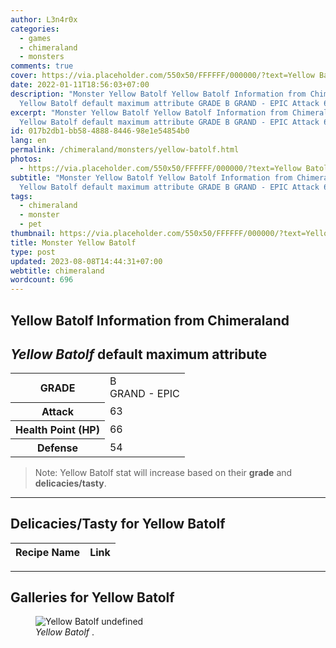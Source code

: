 ```yaml
---
author: L3n4r0x
categories:
  - games
  - chimeraland
  - monsters
comments: true
cover: https://via.placeholder.com/550x50/FFFFFF/000000/?text=Yellow Batolf
date: 2022-01-11T18:56:03+07:00
description: "Monster Yellow Batolf Yellow Batolf Information from Chimeraland
  Yellow Batolf default maximum attribute GRADE B GRAND - EPIC Attack 63 "
excerpt: "Monster Yellow Batolf Yellow Batolf Information from Chimeraland
  Yellow Batolf default maximum attribute GRADE B GRAND - EPIC Attack 63 "
id: 017b2db1-bb58-4888-8446-98e1e54854b0
lang: en
permalink: /chimeraland/monsters/yellow-batolf.html
photos:
  - https://via.placeholder.com/550x50/FFFFFF/000000/?text=Yellow Batolf
subtitle: "Monster Yellow Batolf Yellow Batolf Information from Chimeraland
  Yellow Batolf default maximum attribute GRADE B GRAND - EPIC Attack 63 "
tags:
  - chimeraland
  - monster
  - pet
thumbnail: https://via.placeholder.com/550x50/FFFFFF/000000/?text=Yellow Batolf
title: Monster Yellow Batolf
type: post
updated: 2023-08-08T14:44:31+07:00
webtitle: chimeraland
wordcount: 696
---
```


<link
  rel="stylesheet"
  href="https://rawcdn.githack.com/dimaslanjaka/Web-Manajemen/870a349/css/bootstrap-5-3-0-alpha3-wrapper.css"
/>
<section id="bootstrap-wrapper">
  <div data-bs-theme="dark">
    <h2>Yellow Batolf Information from Chimeraland</h2>
    <h2 id="attribute"><i>Yellow Batolf</i> default maximum attribute</h2>
    <div class="row">
      <div class="col mb-2">
        <div class="card">
          <div class="card-body">
            <table>
              <tr>
                <th>GRADE</th>
                <td>B <br /><span class="text-purple">GRAND - EPIC</span></td>
              </tr>
              <tr>
                <th>Attack</th>
                <td>63</td>
              </tr>
              <tr>
                <th>Health Point (HP)</th>
                <td>66</td>
              </tr>
              <tr>
                <th>Defense</th>
                <td>54</td>
              </tr>
            </table>
          </div>
        </div>
      </div>
    </div>
    <blockquote class="bd-callout bd-callout-warning">
      Note: Yellow Batolf stat will increase based on their <b>grade</b> and
      <b>delicacies/tasty</b>.
    </blockquote>
    <hr />
    <h2 id="delicacies">Delicacies/Tasty for Yellow Batolf</h2>
    <div class="card">
      <div class="card-body">
        <div class="table-responsive">
          <table class="table table-striped">
            <thead>
              <tr>
                <th>Recipe Name</th>
                <th>Link</th>
              </tr>
            </thead>
            <tbody></tbody>
          </table>
        </div>
      </div>
    </div>
    <hr />
    <div id="gallery">
      <h2>Galleries for Yellow Batolf</h2>
      <div class="row">
        <div class="col-lg-6 col-12">
          <figure>
            <img
              src="https://www.webmanajemen.com/undefined"
              alt="Yellow Batolf undefined"
            />
            <figcaption style="word-wrap: break-word">
              <i>Yellow Batolf</i> .
            </figcaption>
          </figure>
        </div>
      </div>
    </div>
  </div>
</section>